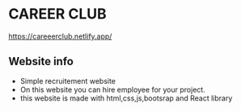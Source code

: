 # CAREER CLUB

https://careeerclub.netlify.app/

## Website info

* Simple recruitement website 
* On  this website you can hire employee for your project.
* this website is made with html,css,js,bootsrap and React library

